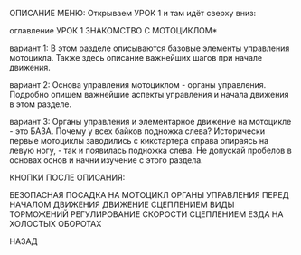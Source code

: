 
ОПИСАНИЕ МЕНЮ:
Открываем УРОК 1 и там идёт сверху вниз:

оглавление
УРОК 1 ЗНАКОМСТВО С МОТОЦИКЛОМ*

вариант 1: В этом разделе описываются базовые элементы управления мотоцикла. Также здесь описание важнейших шагов при начале движения.

вариант 2: Основа управления мотоциклом - органы управления. Подробно опишем важнейшие аспекты управления и начала движения в этом разделе.

вариант 3: Органы управления и элементарное движение на мотоцикле - это БАЗА. Почему у всех байков подножка слева? Исторически первые мотоциклы заводились с кикстартера справа опираясь на левую ногу, - так и появилась подножка слева. Не допускай пробелов в основах основ и начни изучение с этого раздела.

КНОПКИ ПОСЛЕ ОПИСАНИЯ:

БЕЗОПАСНАЯ ПОСАДКА НА МОТОЦИКЛ
ОРГАНЫ УПРАВЛЕНИЯ
ПЕРЕД НАЧАЛОМ ДВИЖЕНИЯ 
ДВИЖЕНИЕ СЦЕПЛЕНИЕМ
ВИДЫ ТОРМОЖЕНИЙ
РЕГУЛИРОВАНИЕ СКОРОСТИ СЦЕПЛЕНИЕМ
ЕЗДА НА ХОЛОСТЫХ ОБОРОТАХ


НАЗАД